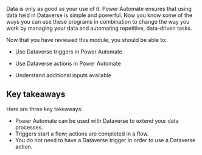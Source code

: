 Data is only as good as your use of it. Power Automate ensures that using data held in Dataverse is simple and powerful. Now you know some of the ways you can use these programs in combination to change the way you work by managing your data and automating repetitive, data-driven tasks.

Now that you have reviewed this module, you should be able to:

-   Use Dataverse triggers in Power Automate

-   Use Dataverse actions in Power Automate

-   Understand additional inputs available

## Key takeaways

Here are three key takeaways:

- Power Automate can be used with Dataverse to extend your data processes.
- Triggers start a flow; actions are completed in a flow.
- You do not need to have a Dataverse trigger in order to use a Dataverse action.